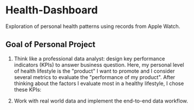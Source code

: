 # Health-Dashboard
Exploration of personal health patterns using records from Apple Watch.

## Goal of Personal Project
1. Think like a professional data analyst: design key performance indicators (KPIs) to answer business question.
   Here, my personal level of health lifestyle is the "product" I want to promote and I consider several metrics to evaluate the "performance of my product". After thinking about the factors I evaluate most in a healthy lifestyle, I chose these KPIs:
   
3. Work with real world data and implement the end-to-end data workflow.


